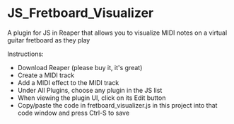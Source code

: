 # JS_Fretboard_Visualizer
A plugin for JS in Reaper that allows you to visualize MIDI notes on a virtual guitar fretboard as they play

Instructions:
* Download Reaper (please buy it, it's great)
* Create a MIDI track
* Add a MIDI effect to the MIDI track
* Under All Plugins, choose any plugin in the JS list
* When viewing the plugin UI, click on its Edit button
* Copy/paste the code in fretboard_visualizer.js in this project into that code window and press Ctrl-S to save